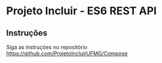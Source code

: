 Projeto Incluir - ES6 REST API
==================================

Instruções
---------------

Siga as instruções no repositório https://github.com/ProjetoIncluirUFMG/Compose
